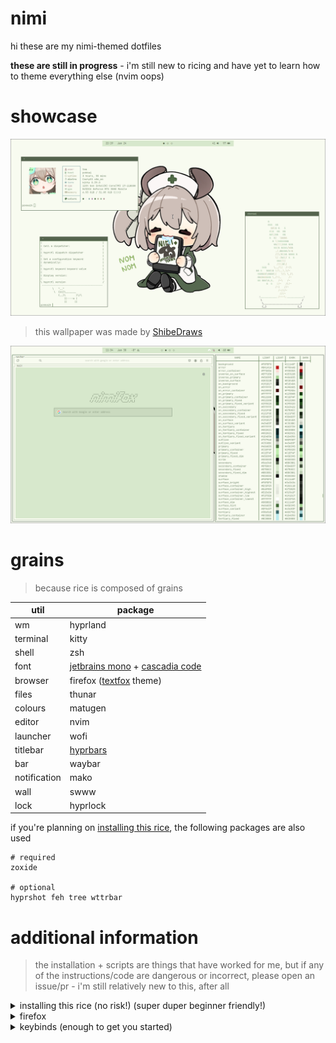 # nimi
hi these are my nimi-themed dotfiles

**these are still in progress** - i'm still new to ricing and have yet to learn how to theme everything else (nvim oops)

# showcase
![1](./.github/1.png)
> this wallpaper was made by [ShibeDraws](https://danbooru.donmai.us/posts/8745834)

![2](./.github/2.png)

# grains 
> because rice is composed of grains

| util | package |
| --- | --- |
| wm | hyprland |
| terminal | kitty |
| shell | zsh |
| font | [jetbrains mono](https://archlinux.org/packages/extra/any/ttf-jetbrains-mono-nerd/) + [cascadia code](https://archlinux.org/packages/extra/any/ttf-cascadia-code-nerd/) |
| browser | firefox ([textfox](https://github.com/adriankarlen/textfox) theme) |
| files | thunar |
| colours | matugen |
| editor | nvim |
| launcher | wofi |
| titlebar | [hyprbars](https://hyprland.org/plugins/hyprbars/) |
| bar | waybar |
| notification | mako |
| wall | swww |
| lock | hyprlock |

if you're planning on [installing this rice](#additional-information), the following packages are also used
```
# required
zoxide

# optional
hyprshot feh tree wttrbar
```

# additional information

> the installation + scripts are things that have worked for me, but if any of the instructions/code are dangerous or incorrect, please
open an issue/pr - i'm still relatively new to this, after all

<details>
<summary>installing this rice (no risk!) (super duper beginner friendly!)</summary>

<br>

> this installation guide uses stow/symlink managers. if you don't 
know what that is, keep reading. if you're not a stow user, 
or you use nixos, you can install it the old-fashioned way, 
but it's not covered here. you probably don't need an installation guide anyway

i highly doubt anyone will try running this rice on bare metal, but if you would like to, 
there's no risk in losing **anything** as long as you back up your dotfiles (it's easy). 

<details>
<summary>if you've never backed up dotfiles</summary>

<br>

you can use a dotfile/symlink manager to backup your config. 
the one this rice is configured with is 
[`stow`](https://archlinux.org/packages/extra/any/stow/), but 
choose whichever one you'd like

### stow basics

1. make dotfiles directory at $HOME (`~/dotfiles`)
2. make subdirectory for your config (~/dotfiles/your-dots)
3. copy the configs you'd like to backup into `your-dots`
> make sure the dots appear <b>exactly as they appear at
$HOME</b>
```
# $HOME
├── .config
│   └── hypr
│       └── hyprland.conf
└── .zshrc

# your-dots
├── .config
│   └── hypr
│       └── hyprland.conf
└── .zshrc
```

4. commit your dotfiles to version control
```
# ~/dotfiles/your-dots
git init
git add .
git ci -m 'yuh'
```
5. navigate back to the dotfiles directory and stow
```
# ~/dotfiles
stow your-dots --adopt
cd your-dots
git restore .
```
</details>

navigate to your ~/dotfiles directory

> if your dotfiles directory is not at $HOME (/home/you/dotfiles), add the `-t $HOME` argument to the stow command

```
# ~/dotfiles
git clone https://github.com/edamamet/nimi-dots.git
```

```
# force stow nimi-dots
stow --override='.*?' --adopt nimi-dots
# if you're using bash, open a new terminal now
cd nimi-dots
git restore .
source ~/.zshrc
```

all you need to do now is hit `super + b` to refresh the rice.
this will run the [refresh script](https://github.com/edamamet/dotfiles/blob/nimi/refresh-rice.sh) that'll take care of (mostly) everything, except for firefox, which is covered below.
close kitty and reopen (super + q) to get the terminal riced as well.

> at this point, you could `cd` back into your dotfiles directory
and use the `fstow your-dots` to go back to your rice **as long as both are under the same parent directory, otherwise it will not work**

if you don't see the titlebars, run `hyprpm update`. it should work now.

<details>
<summary id="uninstall">want to uninstall the rice?</summary>

<br>

switch back to your dotfiles, then get rid of mine:
```
# ~/dotfiles
fstow your-dotfiles
stow -D nimi-dots
rm -rf nimi-dots

# if you're using zsh, source it
source ~/.zshrc

# reboot to finish
reboot
```

</details>
</details>

<details>
<summary>firefox</summary>

<br>

the tui look is [textfox](https://github.com/adriankarlen/textfox)

the firefox color theme can be installed it with [this link](https://color.firefox.com/?theme=XQAAAALuAwAAAAAAAABBKYhm849SCicxcUapi38oKRicm6da8pvkvB3S2AgG4kJ875br_76UUjd77ueS_P_cSKnTB_pYaXhspuz-5e3Tw2D6S8U-A09ql1HKtA5_j04CuV-F6skLIRIRUJdrzsoU3PCHTLpVZKzRQSRwqwsbndHALDOaCKLihNnZLazieAts34XJ6JhhoEe9eeCvHQUDiUD-KXBB3v0etQhIomL2DvF8nkkYxorIu1JUu0wENbKAtQwF7yt_jXj_22BGLnU4fdaw9zhd41VG2FcdKQb9OL4-fY12zKeARoIVD0-x_fJKYKqJGBy8umGnUISitIteoxlbpr6yly5j2cSN4ACfIg0nh2dcBq9KQ3qn4roq1JMxFe8frZ1oOeb7r3wGoa31yLnlVg7_qmGJI4pRvITXqK37aUcrkCEdnLpN8E2PKjtHeS6KtD65szRsonMAPAn4o8vnA-WbXElckbH3Qvvskkt1NDsRbEqjpKvxpu5eJ-MUTVtYoccAkyj1Qhw5F29mUZGZLf_zvVyi) 
or with a [script](./.mozilla/firefox/theme.sh) that does it for you (so you don't need to open this page to install it):
```
# allow execution of the script
chmod +x .mozilla/firefox/theme.sh

./.mozilla/firefox/theme.sh
```

for convenience, you can also use the `theme-firefox` alias (as long as `.mozilla/firefox/theme.sh` has execute perms):
```
theme-firefox
```

### nimifox ascii

if you want the nimifox ascii (firefox startup ascii) and you already have 
[textfox](https://github.com/adriankarlen/textfox) installed (currently working on a script that can do the following):

1. find and open defaults.css. the location can be found by running the following:
```
find ~/.mozilla -name '*defaults.css'
```

2. replace the string inside `--tf-newtab-logo` with the following:
```
          _           _ ____           \A    ____  (_)___ ___  (_) __/___  _  __\A   / __ \\/ / __ `__ \\/ / /_/ __ \\| |/_/\A  / / / / / / / / / / / __/ /_/ />  <  \A /_/ /_/_/_/ /_/ /_/_/_/  \\____/_/|_|
```

</details>

<details>
<summary>keybinds (enough to get you started)</summary>

<br>

there are a lot of keybinds, but the bare minimum you'll need are:
> super is your windows key (probably)

| bind | action |
| --- | --- |
| super + enter | terminal |
| super + space | app launcher |
| super + e | file explorer |
| super + b | refresh everything* |

you can find the rest at [`~/.config/hypr/hyprland.conf`](https://github.com/edamamet/nimi-dots/blob/master/.config/hypr/hyprland.conf)
</details>
